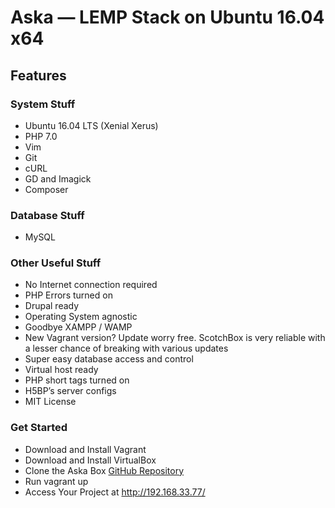 # Aska — LEMP Stack on Ubuntu 16.04 x64
## Features

### System Stuff
* Ubuntu 16.04 LTS (Xenial Xerus)
* PHP 7.0
* Vim
* Git
* cURL
* GD and Imagick
* Composer

### Database Stuff
* MySQL

### Other Useful Stuff
* No Internet connection required
* PHP Errors turned on
* Drupal ready
* Operating System agnostic
* Goodbye XAMPP / WAMP
* New Vagrant version? Update worry free. ScotchBox is very reliable with a lesser chance of breaking with various updates
* Super easy database access and control
* Virtual host ready
* PHP short tags turned on
* H5BP’s server configs
* MIT License

### Get Started
* Download and Install Vagrant
* Download and Install VirtualBox
* Clone the Aska Box [GitHub Repository](https://github.com/totaku/aska)
* Run vagrant up
* Access Your Project at http://192.168.33.77/